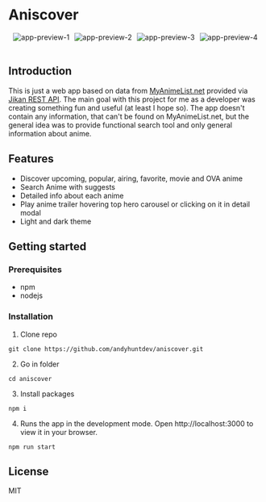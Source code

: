 # Aniscover
<div style="display: flex; flex-wrap: wrap; gap: 10px; justify-content: center">
<img src="https://ik.imagekit.io/8fhqrij68/aniscover/tr:w-400,f-auto/preview-1_UejYcApjE.png" alt="app-preview-1">
<img src="https://ik.imagekit.io/8fhqrij68/aniscover/tr:w-400,f-auto/preview-2_i15mULTLm.png" alt="app-preview-2">
<img src="https://ik.imagekit.io/8fhqrij68/aniscover/tr:w-400,f-auto/preview-3_5gwSTJDcj.png" alt="app-preview-3">
<img src="https://ik.imagekit.io/8fhqrij68/aniscover/tr:w-400,f-auto/preview-4_Jfx3BXxK7Q.png" alt="app-preview-4">
</div>
<br/>

## Introduction
This is just a web app based on data from <a href="https://myanimelist.net/" target="_blank">MyAnimeList.net</a> provided via <a href="https://jikan.moe/" target="_blank">Jikan REST API</a>. The main goal with this project for me as a developer was creating something fun and useful (at least I hope so). The app doesn't contain any information, that can't be found on MyAnimeList.net, but the general idea was to provide functional search tool and only general information about anime.


## Features
- Discover upcoming, popular, airing, favorite, movie and OVA anime
- Search Anime with suggests
- Detailed info about each anime
- Play anime trailer hovering top hero carousel or clicking on it in detail modal
- Light and dark theme

## Getting started
### Prerequisites
- npm
- nodejs
### Installation
1. Clone repo
````
git clone https://github.com/andyhuntdev/aniscover.git
````
2. Go in folder
````
cd aniscover
````
3. Install packages
`````
npm i
`````
4. Runs the app in the development mode.
Open http://localhost:3000 to view it in your browser.
`````
npm run start
`````



## License
MIT
